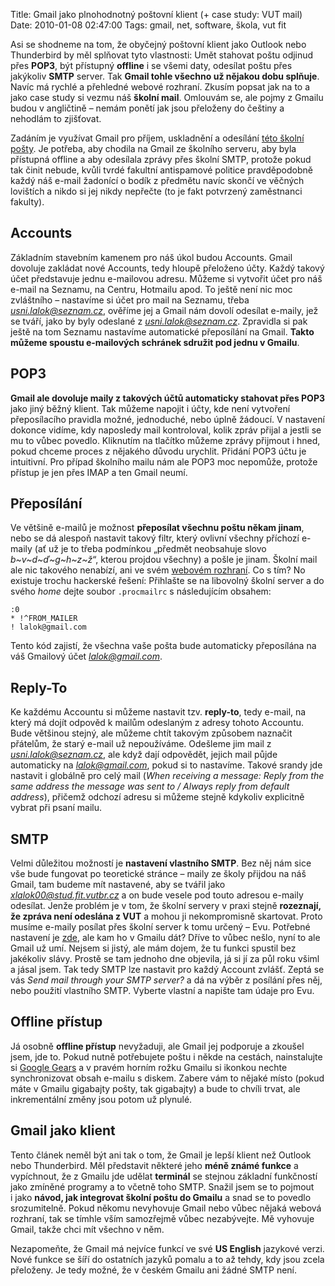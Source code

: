 Title: Gmail jako plnohodnotný poštovní klient (+ case study: VUT mail)
Date: 2010-01-08 02:47:00
Tags: gmail, net, software, škola, vut fit

Asi se shodneme na tom, že obyčejný poštovní klient jako Outlook
nebo Thunderbird by měl splňovat tyto vlastnosti: Umět stahovat
poštu odjinud přes **POP3**, být přístupný **offline** i se všemi
daty, odesílat poštu přes jakýkoliv **SMTP** server. Tak
**Gmail tohle všechno už nějakou dobu splňuje**. Navíc má rychlé a
přehledné webové rozhraní. Zkusím popsat jak na to a jako case
study si vezmu náš **školní mail**. Omlouvám se, ale pojmy z Gmailu
budou v angličtině – nemám ponětí jak jsou přeloženy do češtiny a
nehodlám to zjišťovat.

Zadáním je využívat Gmail pro příjem, uskladnění a odesílání
[této školní pošty](http://www.fit.vutbr.cz/CVT/net/email.html.cs).
Je potřeba, aby chodila na Gmail ze školního serveru, aby byla
přístupná offline a aby odesílala zprávy přes školní SMTP, protože
pokud tak činit nebude, kvůli tvrdé fakultní antispamové politice
pravděpodobně každý náš e-mail žadonící o bodík z předmětu navíc
skončí ve věčných lovištích a nikdo si jej nikdy nepřečte (to je
fakt potvrzený zaměstnanci fakulty).

## Accounts

Základním stavebním kamenem pro náš úkol budou Accounts. Gmail
dovoluje zakládat nové Accounts, tedy hloupě přeloženo účty. Každý
takový účet představuje jednu e-mailovou adresu. Můžeme si vytvořit
účet pro náš e-mail na Seznamu, na Centru, Hotmailu apod. To ještě
není nic moc zvláštního – nastavíme si účet pro mail na Seznamu,
třeba *[usni.lalok@seznam.cz](mailto:usni.lalok@seznam.cz)*,
ověříme jej a Gmail nám dovolí odesílat e-maily, jež se tváří, jako
by byly odeslané z
*[usni.lalok@seznam.cz](mailto:usni.lalok@seznam.cz)*. Zpravidla si
pak ještě na tom Seznamu nastavíme automatické přeposílání na
Gmail.
**Takto můžeme spoustu e-mailových schránek sdružit pod jednu v Gmailu**.

## POP3

**Gmail ale dovoluje maily z takových účtů automaticky stahovat přes POP3**
jako jiný běžný klient. Tak můžeme napojit i účty, kde není
vytvoření přeposílacího pravidla možné, jednoduché, nebo úplně
žádoucí. V nastavení dokonce vidíme, kdy naposledy mail
kontroloval, kolik zpráv přijal a jestli se mu to vůbec povedlo.
Kliknutím na tlačítko můžeme zprávy přijmout i hned, pokud chceme
proces z nějakého důvodu urychlit. Přidání POP3 účtu je intuitivní.
Pro případ školního mailu nám ale POP3 moc nepomůže, protože
přístup je jen přes IMAP a ten Gmail neumí.

## Přeposílání

Ve většině e-mailů je možnost
**přeposílat všechnu poštu někam jinam**, nebo se dá alespoň
nastavit takový filtr, který ovlivní všechny příchozí e-maily (ať
už je to třeba podmínkou „předmět neobsahuje slovo
*b\~v\~d\~ď\~g\~h\~z\~ž*“, kterou projdou všechny) a pošle je
jinam. Školní mail ale nic takového nenabízí, ani ve svém
[webovém rozhraní](https://email.fit.vutbr.cz/). Co s tím? No
existuje trochu hackerské řešení: Přihlašte se na libovolný školní
server a do svého *home* dejte soubor `.procmailrc` s následujícím
obsahem:

    :0
    * !^FROM_MAILER
    ! lalok@gmail.com

Tento kód zajistí, že všechna vaše pošta bude automaticky
přeposílána na váš Gmailový účet
*[lalok@gmail.com](mailto:lalok@gmail.com)*.

## Reply-To

Ke každému Accountu si můžeme nastavit tzv. **reply-to**, tedy
e-mail, na který má dojít odpověd k mailům odeslaným z adresy
tohoto Accountu. Bude většinou stejný, ale můžeme chtít takovým
způsobem naznačit přátelům, že starý e-mail už nepoužíváme.
Odešleme jim mail z
*[usni.lalok@seznam.cz](mailto:usni.lalok@seznam.cz)*, ale když
dají odpovědět, jejich mail půjde automaticky na
*[lalok@gmail.com](mailto:lalok@gmail.com)*, pokud si to nastavíme.
Takové srandy jde nastavit i globálně pro celý mail
(*When receiving a message: Reply from the same address the message was sent to / Always reply from default address*),
přičemž odchozí adresu si můžeme stejně kdykoliv explicitně vybrat
při psaní mailu.

## SMTP

Velmi důležitou možností je **nastavení vlastního SMTP**. Bez něj
nám sice vše bude fungovat po teoretické stránce – maily ze školy
přijdou na náš Gmail, tam budeme mít nastavené, aby se tvářil jako
*[xlalok00@stud.fit.vutbr.cz](mailto:xlalok00@stud.fit.vutbr.cz)* a
on bude vesele pod touto adresou e-maily odesílat. Jenže problém je
v tom, že školní servery v praxi stejně
**rozeznají, že zpráva není odeslána z VUT** a mohou ji
nekompromisně skartovat. Proto musíme e-maily posílat přes školní
server k tomu určený – Evu. Potřebné nastavení je
[zde](http://www.fit.vutbr.cz/CVT/net/email.html.cs), ale kam ho
v Gmailu dát? Dříve to vůbec nešlo, nyní to ale Gmail už umí.
Nejsem si jistý, ale mám dojem, že tu funkci spustil bez jakékoliv
slávy. Prostě se tam jednoho dne objevila, já si jí za půl roku
všiml a jásal jsem. Tak tedy SMTP lze nastavit pro každý Account
zvlášť. Zeptá se vás *Send mail through your SMTP server?* a dá na
výběr z posílání přes něj, nebo použití vlastního SMTP. Vyberte
vlastní a napište tam údaje pro Evu.

## Offline přístup

Já osobně **offline přístup** nevyžaduji, ale Gmail jej podporuje a
zkoušel jsem, jde to. Pokud nutně potřebujete poštu i někde na
cestách, nainstalujte si [Google Gears](http://gears.google.com/) a
v pravém horním rožku Gmailu si ikonkou nechte synchronizovat obsah
e-mailu s diskem. Zabere vám to nějaké místo (pokud máte v Gmailu
gigabajty pošty, tak gigabajty) a bude to chvíli trvat, ale
inkrementální změny jsou potom už plynulé.

## Gmail jako klient

Tento článek neměl být ani tak o tom, že Gmail je lepší klient než
Outlook nebo Thunderbird. Měl představit některé jeho
**méně známé funkce** a vypíchnout, že z Gmailu jde udělat
**terminál** se stejnou základní funkčností jako zmíněné programy a
to včetně toho SMTP. Snažil jsem se to pojmout i jako
**návod, jak integrovat školní poštu do Gmailu** a snad se to
povedlo srozumitelně. Pokud někomu nevyhovuje Gmail nebo vůbec
nějaká webová rozhraní, tak se tímhle vším samozřejmě vůbec
nezabývejte. Mě vyhovuje Gmail, takže chci mít všechno v něm.

Nezapomeňte, že Gmail má nejvíce funkcí ve své **US English**
jazykové verzi. Nové funkce se šíří do ostatních jazyků pomalu a to
až tehdy, kdy jsou zcela přeloženy. Je tedy možné, že v českém
Gmailu ani žádné SMTP není.
